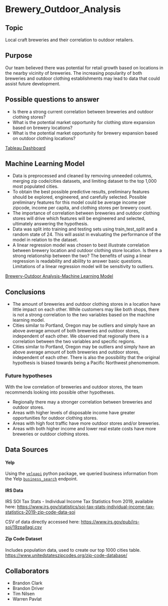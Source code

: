 # Brewery_Outdoor_Analysis
## Topic

Local craft breweries and their correlation to outdoor retailers.

## Purpose

Our team believed there was potential for retail growth based on locations in the nearby vicinity of breweries. The increasing popularity of both breweries and outdoor clothing establishments may lead to data that could assist future development.

## Possible questions to answer

- Is there a strong current correlation between breweries and outdoor clothing stores?
- What is the potential market opportunity for clothing store expansion based on brewery locations?
- What is the potential market opportunity for brewery expansion based on outdoor clothing locations?

[Tableau Dashboard](https://public.tableau.com/shared/SJKF82J8X?:display_count=n&:origin=viz_share_link)

## Machine Learning Model

*  Data is preprocessed and cleaned by removing unneeded columns, merging zip code/cities datasets, and limiting dataset to the top 1,000 most populated cities.
*  To obtain the best possible predictive results, preliminary features should be explored, engineered, and carefully selected. Possible preliminary features for this model could be average income per zipcode, income per capita, and clothing stores per brewery count.
*  The importance of correlation between breweries and outdoor clothing stores will drive which features will be engineered and selected, ultimately answering the hypothesis.
*  Data was split into training and testing sets using train_test_split and a random state of 24. This will assist in evaluating the performance of the model in relation to the dataset.
*  A linear regression model was chosen to best illustrate correlation between brewery location and outdoor clothing store location. Is there a strong relationship between the two? The benefits of using a linear regression is readability and abiility to answer basic questions. Limitations of a linear regression model will be sensitivity to outliers. 

[Brewery-Outdoor Analysis-Machine Learning Model](https://github.com/Bransblu/Brewery_Outdoor_Analysis/blob/e16a03d1e5d09fd6af2d59606a65604d9586c63f/brewery_outdoor_analysis/machine_learning_mockup.ipynb)

<!--Significant correlation
## Conclusions

- The amount of breweries and outdoor clothing stores in a location have significant impact on each other. Locations with a high count of breweries are good opportunities .

### Future hypotheses

With a significant correlation of breweries and outdoor stores, there are possible other exploratory hypotheses to add value to the analysis. 
- Any establishment serving alcohol (not solely breweries) will have a strong correlation to outdoor stores leading to improved market opportunity.
- Hybrid brewery and outdoor clothing stores would be a profitable business expansion opportunity.

-->


## Conclusions


- The amount of breweries and outdoor clothing stores in a location have little impact on each other. While customers may like both shops, there is not a strong correlation to the two variables based on the machine learning model. 
- Cities similar to Portland, Oregon may be outliers and simply have an above average amount of both breweries and outdoor stores, independent of each other. We observed that regionally there is a correlation between the two variables and specific regions.
- Cities similar to Portland, Oregon may be outliers and simply have an above average amount of both breweries and outdoor stores, independent of each other. There is also the possibility that the original hypothesis is biased towards being a Pacific Northwest phenomemom. 

### Future hypotheses

With the low correlation of breweries and outdoor stores, the team recommends looking into possible other hypotheses.
- Regionally there may a stronger correlation between breweries and outdoor stores.
- Areas with higher levels of disposable income have greater opportunities for outdoor clothing stores.
- Areas with high foot traffic have more outdoor stores and/or breweries.
- Areas with both higher income and lower real estate costs have more breweries or outdoor clothing stores.
<!-- Breweries with numerous non-alcoholic options positively impact outdoor clothing stores in "dry counties".-->

## Data Sources

#### **Yelp**

Using the [`yelpapi`](https://github.com/lanl/yelpapi) python package, we queried business information from the Yelp [`business_search`](https://www.yelp.com/developers/documentation/v3/business_search) endpoint. 

#### **IRS Data**
IRS SOI Tax Stats - Individual Income Tax Statistics from 2019, available here: 
https://www.irs.gov/statistics/soi-tax-stats-individual-income-tax-statistics-2019-zip-code-data-soi
 
CSV of data directly accessed here: 
https://www.irs.gov/pub/irs-soi/19zpallagi.csv

#### **Zip Code Dataset**
Includes population data, used to create our top 1000 cities table.
https://www.unitedstateszipcodes.org/zip-code-database/

## Collaborators

- Brandon Clark
- Brandon Driver
- Tim Nilsen
- Warren Pavlat
